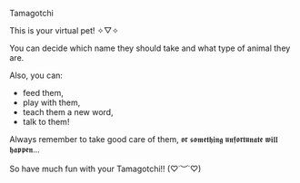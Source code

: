 Tamagotchi

This is your virtual pet! ✧▽✧

You can decide which name they should take and what type of animal they are.

Also, you can:
- feed them,
- play with them,
- teach them a new word,
- talk to them!

Always remember to take good care of them, 𝖔𝖗 𝖘𝖔𝖒𝖊𝖙𝖍𝖎𝖓𝖌 𝖚𝖓𝖋𝖔𝖗𝖙𝖚𝖓𝖆𝖙𝖊 𝖜𝖎𝖑𝖑 𝖍𝖆𝖕𝖕𝖊𝖓...

So have much fun with your Tamagotchi!! (♡˙︶˙♡)
